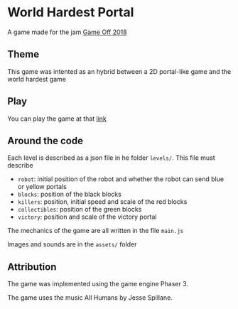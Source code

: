 # World Hardest Portal

A game made for the jam [Game Off 2018](https://itch.io/jam/game-off-2018)

## Theme

This game was intented as an hybrid between a 2D portal-like game and the world hardest game

## Play

You can play the game at that [link](https://lfaucon.github.io/whp/)

## Around the code

Each level is described as a json file in he folder `levels/`. This file must describe

- `robot`: initial position of the robot and whether the robot can send blue or yellow portals
- `blocks`: position of the black blocks
- `killers`: position, initial speed and scale of the red blocks
- `collectibles`: position of the green blocks
- `victory`: position and scale of the victory portal

The mechanics of the game are all written in the file `main.js`

Images and sounds are in the `assets/` folder

## Attribution

The game was implemented using the game engine Phaser 3.

The game uses the music All Humans by Jesse Spillane.
